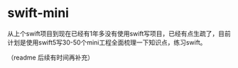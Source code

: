 # swift-mini
从上个swift项目到现在已经有1年多没有使用swift写项目，已经有点生疏了，目前计划是使用swift5写30-50个mini工程全面梳理一下知识点，练习swift。

（readme 后续有时间再补充）
